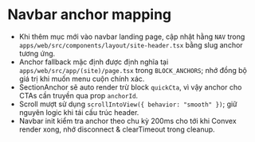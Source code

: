 # Navbar anchor mapping
- Khi thêm mục mới vào navbar landing page, cập nhật hằng `NAV` trong `apps/web/src/components/layout/site-header.tsx` bằng slug anchor tương ứng.
- Anchor fallback mặc định được định nghĩa tại `apps/web/src/app/(site)/page.tsx` trong `BLOCK_ANCHORS`; nhớ đồng bộ giá trị khi muốn menu cuộn chính xác.
- SectionAnchor sẽ auto render trừ block `quickCta`, vì vậy anchor cho CTAs cần truyền qua prop `anchorId`.
- Scroll mượt sử dụng `scrollIntoView({ behavior: "smooth" })`; giữ nguyên logic khi tái cấu trúc header.
- Navbar init kiểm tra anchor theo chu kỳ 200ms cho tới khi Convex render xong, nhớ disconnect & clearTimeout trong cleanup.
